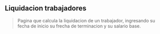 ## Liquidacion trabajadores

> Pagina que calcula la liquidacion de un trabajador, ingresando su fecha de inicio su frecha de terminacion y su salario base.